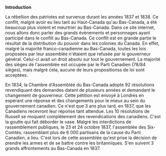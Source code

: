 **Introduction**

La rébellion des patriotes est survenue durant les années 1837 et 1838. Ce conflit, malgré avoir eu lieu tant au Haut-Canada qu'au Bas-Canada, a été beaucoup plus violent et meurtrier au Bas-Canada. Dans ce site internet, nous allons donc parler des grands évènements et personnages ayant participé dans le conflit au Bas-Canada. Ce conflit est en grande partie le résultat de la distribution du pouvoir dans les colonies du Canada. En effet, malgré la majorité franco-canadienne au Bas-Canada, toutes les lois proposées par leur assemblée n'étaient que refusée par le gouverneur général. Celui-ci avait un droit absolu sur tout le gouvernement. La majorité des sièges de l'assemblée est occupée par le Parti Canadien (78/84 sièges), mais malgré cela, aucune de leurs propositionss de loi sont acceptées.

En 1834, la Chambre d'Assemblée du Bas-Canada adopte 92 résolutions revendiquant des demandes datant de plusieurs années et demandant le changement de gouverneur. Cette pétition est envoyé à Londres en espérant une réponse et des changements pour le mieux au sein du gouvernement canadien. Ce n'est que 3 ans plus tard, en 1837, que les Canadiens recevront leur réponse tant attendue. Les 10 résolutions de Russell se moquent complétement des revendications des canadiens. C'est la goutte qui fait déborder le vase. Malgré les interdictions de rassemblement publiques, le 23 et 24 octobre 1837, l'assemblée des Six-Comtés, rassemblant plus de 6 000 partisans de la cause du Parti Canadien, a lieu. C'est lors de cette assemblée qu'est prise la décision de prendre les armes et de se battre contre les britanniques. S'en suivent 3 grands affrontements au Bas-Canada en 1837.
